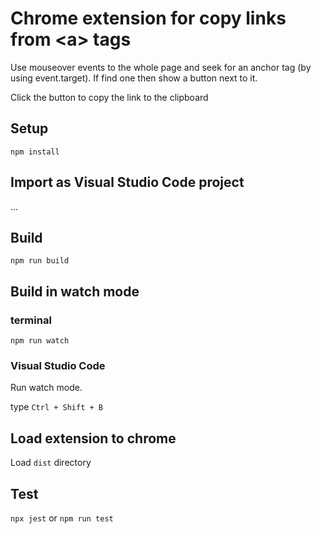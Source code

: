 # Chrome extension for copy links from \<a> tags

Use mouseover events to the whole page and seek for an anchor tag (by using event.target).
If find one then show a button next to it.

Click the button to copy the link to the clipboard

## Setup

```
npm install
```

## Import as Visual Studio Code project

...

## Build

```
npm run build
```

## Build in watch mode

### terminal

```
npm run watch
```

### Visual Studio Code

Run watch mode.

type `Ctrl + Shift + B`

## Load extension to chrome

Load `dist` directory

## Test
`npx jest` or `npm run test`

